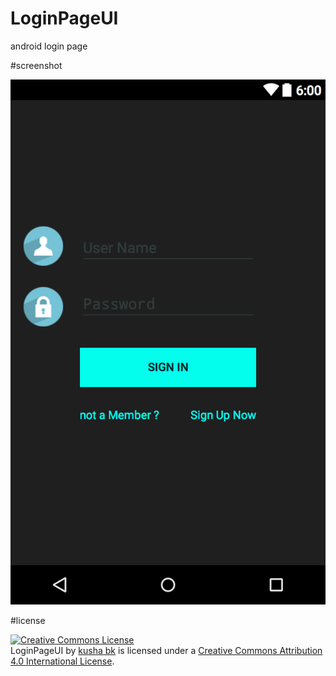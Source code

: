 # LoginPageUI
android login page


#screenshot

![alt tag](https://github.com/kusha-b-k/LoginPageUI/blob/master/screenshot/login.png)




#license

<a rel="license" href="http://creativecommons.org/licenses/by/4.0/"><img alt="Creative Commons License" style="border-width:0" src="https://i.creativecommons.org/l/by/4.0/80x15.png" /></a><br /><span xmlns:dct="http://purl.org/dc/terms/" property="dct:title">LoginPageUI</span> by <a xmlns:cc="http://creativecommons.org/ns#" href="https://github.com/kusha-b-k/LoginPageUI" property="cc:attributionName" rel="cc:attributionURL">kusha bk</a> is licensed under a <a rel="license" href="http://creativecommons.org/licenses/by/4.0/">Creative Commons Attribution 4.0 International License</a>.
